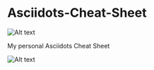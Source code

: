 # Asciidots-Cheat-Sheet

![Alt text](https://i.imgur.com/jRz0B2j.jpg "My personal Asciidots Cheat Sheet JonnyBanana")


My personal Asciidots Cheat Sheet


![Alt text](https://i.imgur.com/CgYIPGQ.jpg "My personal Asciidots Cheat Sheet JonnyBanana")


